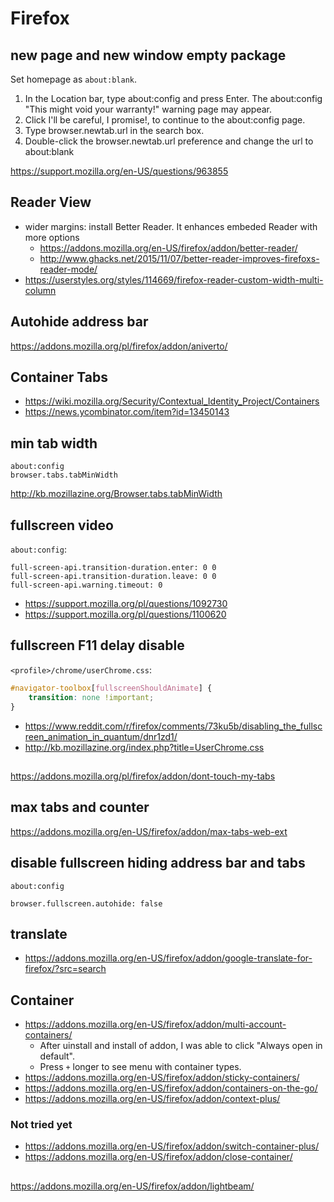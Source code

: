 # Firefox

## new page and new window empty package

Set homepage as `about:blank`.

1. In the Location bar, type about:config and press Enter. The about:config "This might void your warranty!" warning page may appear.
2. Click I'll be careful, I promise!, to continue to the about:config page.
3. Type browser.newtab.url in the search box.
4. Double-click the browser.newtab.url preference and change the url to about:blank

https://support.mozilla.org/en-US/questions/963855

## Reader View

- wider margins: install Better Reader. It enhances embeded Reader with more options
  - https://addons.mozilla.org/en-US/firefox/addon/better-reader/
  - http://www.ghacks.net/2015/11/07/better-reader-improves-firefoxs-reader-mode/
- https://userstyles.org/styles/114669/firefox-reader-custom-width-multi-column

## Autohide address bar

https://addons.mozilla.org/pl/firefox/addon/aniverto/

## Container Tabs

- https://wiki.mozilla.org/Security/Contextual_Identity_Project/Containers
- https://news.ycombinator.com/item?id=13450143

## min tab width

```
about:config
browser.tabs.tabMinWidth
```

http://kb.mozillazine.org/Browser.tabs.tabMinWidth

## fullscreen video

`about:config`:

```
full-screen-api.transition-duration.enter: 0 0
full-screen-api.transition-duration.leave: 0 0
full-screen-api.warning.timeout: 0
```

- https://support.mozilla.org/pl/questions/1092730
- https://support.mozilla.org/pl/questions/1100620

## fullscreen F11 delay disable

`<profile>/chrome/userChrome.css`:

``` css
#navigator-toolbox[fullscreenShouldAnimate] {
    transition: none !important;
}
```

- https://www.reddit.com/r/firefox/comments/73ku5b/disabling_the_fullscreen_animation_in_quantum/dnr1zd1/
- http://kb.mozillazine.org/index.php?title=UserChrome.css

##

https://addons.mozilla.org/pl/firefox/addon/dont-touch-my-tabs

## max tabs and counter

https://addons.mozilla.org/en-US/firefox/addon/max-tabs-web-ext

## disable fullscreen hiding address bar and tabs

`about:config`

`browser.fullscreen.autohide: false`

## translate

- https://addons.mozilla.org/en-US/firefox/addon/google-translate-for-firefox/?src=search

## Container

- https://addons.mozilla.org/en-US/firefox/addon/multi-account-containers/
  - After uinstall and install of addon, I was able to click "Always open in default".
  - Press `+` longer to see menu with container types.
- https://addons.mozilla.org/en-US/firefox/addon/sticky-containers/
- https://addons.mozilla.org/en-US/firefox/addon/containers-on-the-go/
- https://addons.mozilla.org/en-US/firefox/addon/context-plus/

### Not tried yet

- https://addons.mozilla.org/en-US/firefox/addon/switch-container-plus/
- https://addons.mozilla.org/en-US/firefox/addon/close-container/

##

https://addons.mozilla.org/en-US/firefox/addon/lightbeam/
